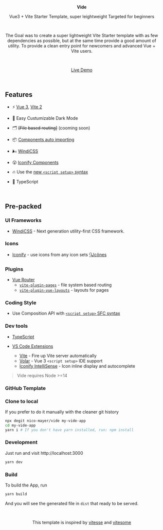 <p align='center'>
  <b>Vide</b>
</p>

<p align='center'>
Vue3 + Vite Starter Template, super leightweight Targeted for beginners
</p> 

<br>

<p align='center'>
The Goal was to create a super lightweight Vite Starter template with as few dependencies as possible, but at the same time provide a good amount of utility.
To provide a clean entry point for newcomers and advanced Vue + Vite users.
</p>

<br>

<p align='center'>
<a href="https://enchanting-semifreddo-05116e.netlify.app/">Live Demo</a>
</p>

<br>


## Features

- ⚡️ [Vue 3](https://github.com/vuejs/vue-next), [Vite 2](https://github.com/vitejs/vite)

- 🌙 Easy Custumizable Dark Mode

- 🗂 <del>[File based routing]</del> (cooming soon)

- 📦 [Components auto importing](./src/components)

- 🌬️ [WindiCSS](https://github.com/windicss/windicss)

- 😮 [Iconify Components](https://github.com/iconify) 

- 🔥 Use the [new `<script setup>` syntax](https://github.com/vuejs/rfcs/pull/227)

- 💪 TypeScript

<br>


## Pre-packed

### UI Frameworks

- [WindiCSS](https://github.com/windicss/windicss) - Next generation utility-first CSS framework.

### Icons

- [Iconify](https://iconify.design) - use icons from any icon sets [🔍Icônes](https://icones.netlify.app/)

### Plugins

- [Vue Router](https://github.com/vuejs/vue-router)
  - [`vite-plugin-pages`](https://github.com/hannoeru/vite-plugin-pages) - file system based routing
  - [`vite-plugin-vue-layouts`](https://github.com/JohnCampionJr/vite-plugin-vue-layouts) - layouts for pages

### Coding Style

- Use Composition API with [`<script setup>` SFC syntax](https://github.com/vuejs/rfcs/pull/227)

### Dev tools

- [TypeScript](https://www.typescriptlang.org/)

- [VS Code Extensions](./.vscode/extensions.json)
  - [Vite](https://marketplace.visualstudio.com/items?itemName=antfu.vite) - Fire up Vite server automatically
  - [Volar](https://marketplace.visualstudio.com/items?itemName=johnsoncodehk.volar) - Vue 3 `<script setup>` IDE support
  - [Iconify IntelliSense](https://marketplace.visualstudio.com/items?itemName=antfu.iconify) - Icon inline display and autocomplete


> Vide requires Node >=14

### GitHub Template



### Clone to local

If you prefer to do it manually with the cleaner git history

```bash
npx degit nico-mayer/vide my-vide-app
cd my-vide-app
yarn i # If you don't have yarn installed, run: npm install
```


### Development

Just run and visit http://localhost:3000

```bash
yarn dev
```

### Build

To build the App, run

```bash
yarn build
```

And you will see the generated file in `dist` that ready to be served.

<br>

<p align="center">This template is inspired by <a href="https://github.com/antfu/vitesse">vitesse</a> and <a href="https://github.com/alvarosabu/vitesome">vitesome</a></p>
